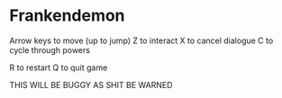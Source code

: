# Frankendemon
Arrow keys to move (up to jump)
Z to interact
X to cancel dialogue
C to cycle through powers

R to restart
Q to quit game

THIS WILL BE BUGGY AS SHIT BE WARNED